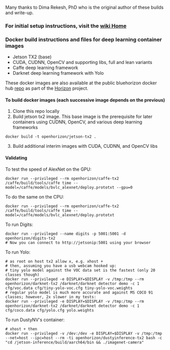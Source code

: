 Many thanks to Dima Rekesh, PhD who is the original author of these builds and write-up.

### For initial setup instructions, visit the [wiki Home](https://github.com/open-horizon/cogwerx-jetson-tx2/wiki)

### Docker build instructions and files for deep learning container images
* Jetson TX2 (base)
* CUDA, CUDNN, OpenCV and supporting libs, full and lean variants
* Caffe deep learning framework
* Darknet deep learning framework with Yolo

These docker images are also available at the public bluehorizon docker hub [repo](https://hub.docker.com/u/openhorizon/) as part of the [Horizon](https://bluehorizon.network) project.



#### To build docker images (each successive image depends on the previous)

1. Clone this repo locally
2. Build jetson tx2 image. This base image is the prerequisite for later containers using CUDNN, OpenCV, and various deep learning frameworks

```
docker build -t openhorizon/jetson-tx2 .
```
3. Build additional interim images with CUDA, CUDNN, and OpenCV libs

#### Validating
To test the speed of AlexNet on the GPU:
```
docker run --privileged --rm openhorizon/caffe-tx2 /caffe/build/tools/caffe time --model=/caffe/models/bvlc_alexnet/deploy.prototxt --gpu=0
```
To do the same on the CPU:
```
docker run --privileged --rm openhorizon/caffe-tx2 /caffe/build/tools/caffe time --model=/caffe/models/bvlc_alexnet/deploy.prototxt
```

To run Digits:
```
docker run --privileged --name digits -p 5001:5001 -d openhorizon/digits-tx2
# Now you can connect to http://jetsonip:5001 using your browser 
```

To run Yolo:
```
# as root on host tx2 allow x, e.g. xhost +
# then, assuming you have a usb webcam hooked up:
# tiny yolo model against the VOC data set is the fastest (only 20 classes though)
docker run --privileged -e DISPLAY=$DISPLAY -v /tmp:/tmp --rm openhorizon/darknet-tx2 /darknet/darknet detector demo -c 1 cfg/voc.data cfg/tiny-yolo-voc.cfg tiny-yolo-voc.weights
# regular yolo model is much more accurate and against MS COCO 91 classes; however, 2x slower in my tests:
docker run --privileged -e DISPLAY=$DISPLAY -v /tmp:/tmp --rm openhorizon/darknet-tx2 /darknet/darknet detector demo -c 1 cfg/coco.data cfg/yolo.cfg yolo.weights
```

To run DustyNV's container:
```
# xhost + then
docker run --privileged -v /dev:/dev -e DISPLAY=$DISPLAY -v /tmp:/tmp --net=host --ipc=host --rm -ti openhorizon/dustyinference-tx2 bash -c "cd /jetson-inference/build/aarch64/bin && ./imagenet-camera"
```
